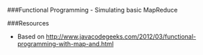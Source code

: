 ###Functional Programming - Simulating basic MapReduce

###Resources

 * Based on http://www.javacodegeeks.com/2012/03/functional-programming-with-map-and.html